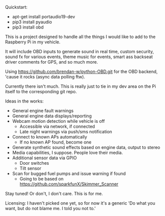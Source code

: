 Quickstart:
- apt-get install portaudio19-dev
- pip3 install pyaudio
- pip3 install obd

This is a project designed to handle all the things I would like to add to the Raspberry Pi in my vehicle.

It will include OBD inputs to generate sound in real time, custom security, sound fx for various events, theme music for events, smart ass backseat driver comments for GPS, and so much more.

Using https://github.com/brendan-w/python-OBD.git for the OBD backend, 'cause it rocks (async data polling ftw).

Currently there isn't much. This is really just to tie in my dev area on the Pi itself to the corresponding git repo.

Ideas in the works:
 - General engine fault warnings
 - General engine data displays/reporting
 - Webcam motion detection while vehicle is off
   - Accessible via network, if connected
   - Late night warnings via push/sms notification
 - Connect to known APs automatically
   - If no known AP found, become one
 - Generate synthetic sound effects based on engine data, output to stereo
 - Media capabilities, I suppose. People love their media.
 - Additional sensor data via GPIO
   - Door switches
   - Tilt sensor
 - Scan for bugged fuel pumps and issue warning if found
   - Going to be based on https://github.com/sparkfunX/Skimmer_Scanner

Stay tuned! Or don't, I don't care. This is for me.

Licensing: I haven't picked one yet, so for now it's a generic 'Do what you want, but do not blame me. I told you not to.'
